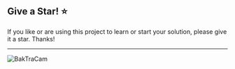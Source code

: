 ## Give a Star! :star:

If you like or are using this project to learn or start your solution, please give it a star. Thanks!
<hr>

![BakTraCam](https://github.com/NisanurBulut/BakTraCam/blob/master/BakTraCam.ClientApp/src/assets/Trailer/app.gif)
